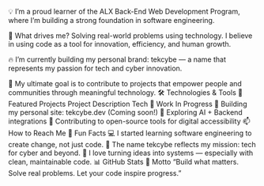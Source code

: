 💡 I’m a proud learner of the ALX Back-End Web Development Program, where I’m building a strong foundation in software engineering.

🚀 What drives me? Solving real-world problems using technology. I believe in using code as a tool for innovation, efficiency, and human growth.

🔥 I’m currently building my personal brand: tekcybe — a name that represents my passion for tech and cyber innovation.

🎯 My ultimate goal is to contribute to projects that empower people and communities through meaningful technology.
🛠️ Technologies & Tools
📁 Featured Projects
Project	Description	Tech
💼 Work In Progress
👷 Building my personal site: tekcybe.dev (Coming soon!)
🧪 Exploring AI + Backend integrations
📖 Contributing to open-source tools for digital accessibility
📫 How to Reach Me
🧠 Fun Facts
💻 I started learning software engineering to create change, not just code.
🔭 The name tekcybe reflects my mission: tech for cyber and beyond.
🧩 I love turning ideas into systems — especially with clean, maintainable code.
📊 GitHub Stats
🧭 Motto
“Build what matters. Solve real problems. Let your code inspire progress.”

<!---
Tekcybe/Tekcybe is a ✨ special ✨ repository because its `README.md` (this file) appears on your GitHub profile.
You can click the Preview link to take a look at your changes.
--->
